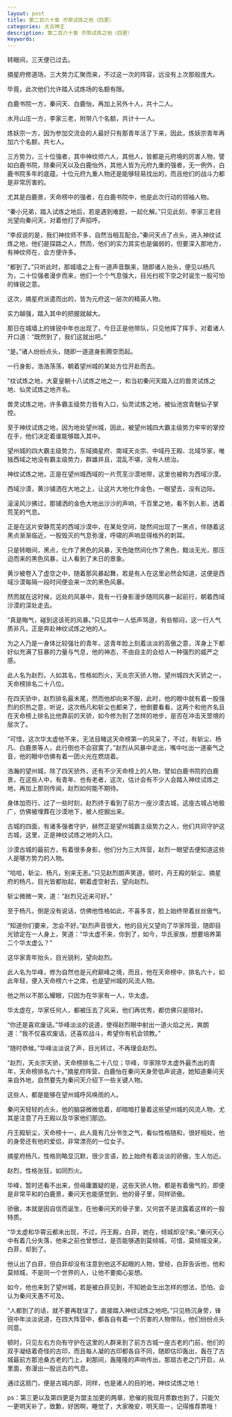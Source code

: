 ```yaml
---
layout: post
title: 第二百六十章 齐聚试炼之地（四更）
categories: 太古神王
description: 第二百六十章 齐聚试炼之地（四更）
keywords:
---
```


转眼间，三天便已过去。

摘星府修道场，三大势力汇聚而来，不过这一次的阵容，远没有上次那般庞大。

毕竟，此次他们允许踏入试炼场的名额有限。

白鹿书院一方，秦问天、白鹿怡，再加上另外十人，共十二人。

水月山庄一方，李家三老，附带八个名额，共计十一人。

炼妖宗一方，因为参加交流会的人最好只有那青年活了下来，因此，炼妖宗青年再加六个名额，共七人。

三方势力，三十位强者，其中神纹师六人，其他人，皆都是元府境的厉害人物，譬如白鹿书院，除秦问天以及白鹿怡外，其他人皆为元府九重的强者，无一例外，白鹿书院多年的底蕴，十位元府九重人物还是能够轻易找出的，而且他们的战斗力都是非常厉害的。

尤其是白鹿景，天命榜中的强者，在白鹿书院中，他是此次行动的领袖人物。

“秦小兄弟，踏入试炼之地后，若是遇到难题，一起化解。”只见此刻，李家三老目光望向秦问天，对着他打了声招呼。

“李叔说的是，我们神纹师不多，自然当相互配合。”秦问天点了点头，进入神纹试炼之地，他们是探路之人，然而，他们的实力其实也是偏弱的，但要深入那地方，有神纹师在，会方便许多。

“都到了。”只听此时，那城墙之上有一道声音飘来，随即诸人抬头，便见以杨凡为，二十位强者漫步而来，他们一个个气息强大，目光扫视下空之时诞生一股可怕的锋锐之意。

这次，摘星府派遣而出的，皆为元府这一层次的精英人物。

实力越强，踏入其中的把握就越大。

那日在城墙上的锋锐中年也出现了，今日正是他带队，只见他挥了挥手，对着诸人开口道：“既然到了，我们这就出吧。”

“是。”诸人纷纷点头，随即一道道身影腾空而起。

一行身影，浩浩荡荡，朝着望州城的某处方位开赴而去。

"纹试炼之地，大夏皇朝十八试炼之地之一，和当初秦问天踏入过的兽灵试炼之地、仙灵试炼之地齐名。

兽灵试炼之地，许多霸主级势力皆有入口，仙灵试炼之地，被仙池宫青魅仙子掌控。

至于神纹试炼之地，因为地处望州城，因此，被望州城四大霸主级势力牢牢的掌控在手，他们决定着谁能够踏入其中。

望州城的四大霸主级势力，东域摘星府、南域天炎宗、中域丹王殿、北域华家，唯独西域之地没有霸主级势力，群雄并且，混乱不堪，没有人统治。

神纹试炼之地，正是在望州城西域的一片荒芜沙漠地带，这里也被称为西域沙漠。

西域沙漠，黄沙铺洒在大地之上，让这片大地化作金色，一眼望去，没有边际。

滚滚风沙拂过，那铺洒的金色大地出沙沙的声响，千百里之地，看不到人影，透着荒芜的气息。

正是在这片安静荒芜的西域沙漠中，在某处空间，陡然间出现了一黑点，伴随着这黑点渐渐临近，一股毁灭的气息弥漫，呼啸的声响显得格外的刺耳。

只是转眼间，黑点，化作了黑色的风暴，天色陡然间化作了黑色，黯淡无光，那压迫而来的黑色风暴，让人看到了末日的景象。

黄沙被卷入了虚空之中，随着那风暴起舞，若是有人在这里必然会知道，这便是西域沙漠每隔一段时间便会来一次的黑色风暴。

然而就在这时候，远处的风暴中，竟有一行身影漫步随同风暴一起前行，朝着西域沙漠的深处走去。

“真是晦气，碰到这该死的风暴。”只见其中一人低声骂道，有些郁闷，这一行人气质非凡，正是奔赴神纹试炼之地的人。

为之人乃是一身体比较强壮的青年，这青年脸上刻着淡淡的高傲之意，浑身上下都好似充满了狂暴的力量与气息，他的神态，不由自主的会给人一种强烈的威严之感。

此人名为赵烈，人如其名，性格如烈火，天炎宗天骄人物，望州城四大天骄之一，天命榜排名二十八位。

在四天骄中，赵烈排名最末尾，然而他却向来不服，此时，他的眼中就有着一股强烈的炽热之意，听说，这次杨凡和斩尘也都来了，他倒要看看，这两个和他齐名且在天命榜上排名比他靠前的天骄，如今修为到了怎样的地步，是否在冲击天罡境的层次了。

“可惜，这次华太虚他不来，无法目睹这天命榜第一的风采了，不过，有斩尘、杨凡、白鹿景等人，此行倒也不会寂寞了。”赵烈从风暴中走出，嘴中吐出一道豪气之音，他的眼中仿佛有着一团火光在燃烧着。

浩瀚的望州城，除了四天骄外，还有不少天命榜上的人物，譬如白鹿书院的白鹿景，在这些人中，有青年、也有老者，这次，估计会有不少人会踏入神纹试炼之地，再加上那则传闻，赵烈如何能不期待。

身体加而行，过了一些时刻，赵烈终于看到了前方一座沙漠古城，这座古城占地极广，仿佛被埋葬在沙漠地下，被人挖掘出来。

古城的四面，有诸多强者守护，赫然正是望州城霸主级势力之人，他们共同守护这古城，这里，正是神纹试炼之地的入口。

沙漠古城的最前方，有着很多身影，他们分为三大阵营，赵烈一眼望去便知道这些人是哪方势力的人物。

“哈哈，斩尘、杨凡，别来无恙。”只见赵烈朗声笑道，顿时，丹王殿的斩尘、摘星府的杨凡，目光皆都抬起，朝着虚空射去，望向赵烈。

斩尘微微一笑，道：“赵烈兄近来可好。”

至于杨凡，倒是没有说话，仿佛他性格如此，不喜多言，脸上始终带着丝丝傲气。

“知道你们要来，怎会不好。”赵烈声音很大，他的目光又望向了华家阵营，随即目光锁定在一人身上，笑道：“华太虚不来，你到了，如今，华氏家族，想要培养第二个华太虚么？”

这华家青年抬头，目光锐利，望向赵烈。

此人名为华峰，修为自然也是元府巅峰之境，而且，他在天命榜中，排名六十，如此年轻，便入天命榜六十之席，也是望州城的风流人物。

他之所以不那么耀眼，只因为在华家有一人，华太虚。

华太虚在，华家任何人，都被压去了风采，他们再优秀，都仿佛只是陪衬。

“你还是喜欢废话。”华峰淡淡的说道，使得赵烈眼中射出一道火焰之光，爽朗道：“我不仅喜欢废话，还喜欢战斗，希望你有机会领教。”

“随时恭候。”华峰淡淡说了声，目光转过，不再理会赵烈。

“赵烈，天炎宗天骄，天命榜排名二十八位；华峰，华家除华太虚外最杰出的青年，天命榜排名六十。”摘星府阵营，白鹿怡在秦问天身旁低声说道，她知道秦问天来自外地，自然要先为秦问天介绍下一些关键人物。

这些人，都是能够在望州城呼风唤雨的人。

秦问天轻轻的点头，他的脑袋微微低着，却暗暗打量着这些望州城的风流人物，尤其是注意了丹王殿以及华家他们那边。

丹王殿斩尘，天命榜十一，此人竟有几分书生之气，看似性格随和，很好相处，他的身旁还有他的爱侣，非常漂亮的一位女子。

摘星府杨凡，性格则略显沉默，很少言语，脸上始终有着淡淡的骄傲，生人勿近。

赵烈，性格张狂，如同烈火。

华峰，暂时还看不出来，但毋庸置疑的是，这些天骄人物，都是有着傲气的，即便是非常平和的白鹿景，秦问天也能感觉到，他的骨子里，同样骄傲。

骄傲，本就是因自信而诞生，在他秦问天的骨子里，又何尝不是流露着这样的一股特质。

“华太虚和华霄云都未出现，不过，丹王殿，白菲，她在，倾城却没?来。”秦问天心中有着几分失落，他来之前也曾想过，是否能够遇到莫倾城，可惜，莫倾城没来，白菲，却到了。

他认出了白菲，但白菲却没有注意到他这不起眼的人物，曾经，白菲告诉他，他和莫倾城，不是同一个世界的人，让他不要痴心妄想。

如今，他也来到了望州城，若是被白菲见到，不知她会生出怎样的想法，恐怕，会认为秦问天愚不可及。

“人都到了的话，就不要再耽误了，直接踏入神纹试炼之地吧。”只见杨沉身旁，锋锐中年淡淡说道，在四大阵营中，都各自有着一个厉害的人物带队，他们纷纷点头同意。

顿时，只见左右方向有守护在这里的人群来到了前方古城一座古老的门前，他们的双手凝结着奇怪的古印，而且每人凝的古印都各自不同，随即估印轰出，轰在了古城最前方那沧桑古老的门上，刹那间，轰隆隆的声响传出，那扇古老之门开启，从里面，弥漫出一股远古的气息。

通过这扇门，便是古城内部，同样，也是诸人的目的地，神纹试炼之地！

ps：第三更以及第四更是为盟主加更的两章，悲催的我现月票数也到了，只能欠一更明天补了，致歉，好困啊，睡觉了，大家晚安，明天周一，记得推荐票哦！

